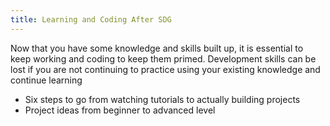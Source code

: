 ```yaml
---
title: Learning and Coding After SDG
---
```


Now that you have some knowledge and skills built up, it is essential to keep
working and coding to keep them primed. Development skills can be lost if you
are not continuing to practice using your existing knowledge and continue
learning

- Six steps to go from watching tutorials to actually building projects
- Project ideas from beginner to advanced level
